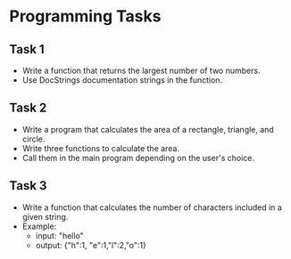 # Programming Tasks

## Task 1
- Write a function that returns the largest number of two numbers.
- Use DocStrings documentation strings in the function.

## Task 2
- Write a program that calculates the area of a rectangle, triangle, and circle.
- Write three functions to calculate the area.
- Call them in the main program depending on the user's choice.

## Task 3
- Write a function that calculates the number of characters included in a given string.
- Example:  
    - input: "hello"
    - output: {"h":1, "e":1,"l":2,"o":1}
